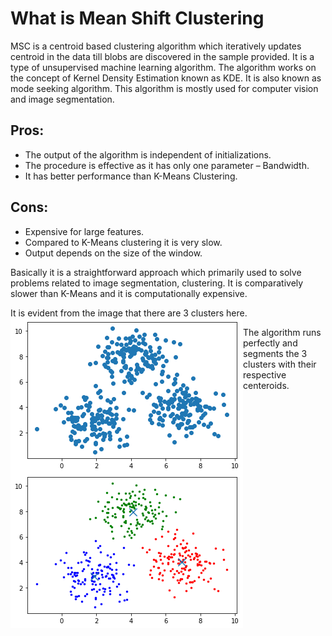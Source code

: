 <h1>What is Mean Shift Clustering</h1>
MSC is a centroid based clustering algorithm which iteratively updates centroid in the data till blobs are discovered in the sample provided. It is a type of unsupervised machine learning algorithm. The algorithm works on the concept of Kernel Density Estimation known as KDE. It is also known as mode seeking algorithm.
This algorithm is mostly used for computer vision and image segmentation.

<h2>Pros:</h2>
<ul>
  <li>The output of the algorithm is independent of initializations.</li>
  <li>The procedure is effective as it has only one parameter – Bandwidth.</li>
  <li>It has better performance than K-Means Clustering.</li>
</ul>

<h2>Cons:</h2>
<ul>
  <li>Expensive for large features.</li>
  <li>Compared to K-Means clustering it is very slow.</li>
  <li>Output depends on the size of the window.</li>
</ul>

Basically it is a straightforward approach which primarily used to solve problems related to image segmentation, clustering. It is comparatively slower than K-Means and it is computationally expensive.

It is evident from the image that there are 3 clusters here.
<br>
<img src="images/before.png" align="left">

The algorithm runs perfectly and segments the 3 clusters with their respective centeroids.
<img src="images/after.png" align="left">
